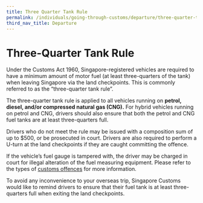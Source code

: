 ```yaml
---
title: Three Quarter Tank Rule
permalink: /individuals/going-through-customs/departure/three-quarter-tank-rule/
third_nav_title: Departure
---
```

# Three-Quarter Tank Rule

Under the Customs Act 1960, Singapore-registered vehicles are required to have a minimum amount of motor fuel (at least three-quarters of the tank) when leaving Singapore via the land checkpoints. This is commonly referred to as the “three-quarter tank rule”.

The three-quarter tank rule is applied to all vehicles running on **petrol, diesel, and/or compressed natural gas (CNG).** For hybrid vehicles running on petrol and CNG, drivers should also ensure that both the petrol and CNG fuel tanks are at least three-quarters full.

Drivers who do not meet the rule may be issued with a composition sum of up to $500, or be prosecuted in court. Drivers are also required to perform a U-turn at the land checkpoints if they are caught committing the offence.

If the vehicle’s fuel gauge is tampered with, the driver may be charged in court for illegal alteration of the fuel measuring equipment. Please refer to the types of [customs offences](/individuals/going-through-customs/offences) for more information. 

To avoid any inconvenience to your overseas trip, Singapore Customs would like to remind drivers to ensure that their fuel tank is at least three-quarters full when exiting the land checkpoints.